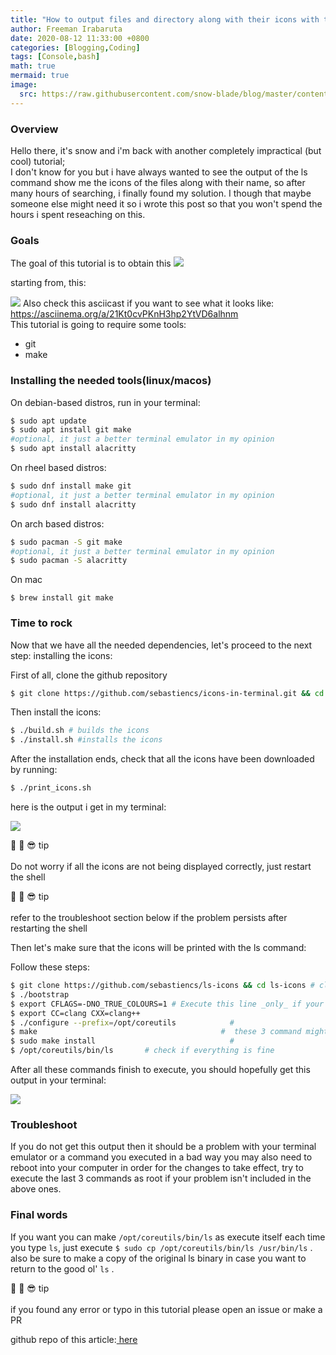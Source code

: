 ```yaml
---
title: "How to output files and directory along with their icons with the ls command"
author: Freeman Irabaruta
date: 2020-08-12 11:33:00 +0800
categories: [Blogging,Coding]
tags: [Console,bash]
math: true
mermaid: true
image:
  src: https://raw.githubusercontent.com/snow-blade/blog/master/content/assets/ls-icons.png
---
```


### Overview

Hello there, it's snow and i'm back with another completely impractical (but cool) tutorial;<br >
I don't know for you but i have always wanted to see the output of the ls command show me the icons of the files along with their name, so after many hours of searching, i finally found my solution. I though that maybe someone else might need it so i wrote this post so that you won't spend the hours i spent reseaching on this.
### Goals
The goal of this tutorial is to obtain this
![](https://raw.githubusercontent.com/snow-blade/blog/master/content/assets/ls-icons.png)

starting from, this:

![](https://raw.githubusercontent.com/snow-blade/blog/master/content/assets/ls-normal.png)
Also check this asciicast if you want to see what it looks like: https://asciinema.org/a/21Kt0cvPKnH3hp2YtVD6alhnm <br/>
This tutorial is going to require some tools:

- git
- make

### Installing the needed tools(linux/macos)

On debian-based distros, run in your terminal:

```bash
$ sudo apt update
$ sudo apt install git make
#optional, it just a better terminal emulator in my opinion
$ sudo apt install alacritty
```

On rheel based distros:

```bash
$ sudo dnf install make git
#optional, it just a better terminal emulator in my opinion
$ sudo dnf install alacritty
```

On arch based distros:

```bash
$ sudo pacman -S git make 
#optional, it just a better terminal emulator in my opinion
$ sudo pacman -S alacritty
```

On mac

`$ brew install git make`



### Time to rock

Now that we have all the needed dependencies, let's proceed to the next step: installing the icons:

First of all, clone the github repository

```bash
$ git clone https://github.com/sebastiencs/icons-in-terminal.git && cd icons-in-terminal
```

Then install the icons:

```bash
$ ./build.sh # builds the icons
$ ./install.sh #installs the icons
```

After the installation ends, check that all the icons have been downloaded by running:

```bash
$ ./print_icons.sh
```

here is the output i get in my terminal:

![](https://raw.githubusercontent.com/snow-blade/blog/master/content/assets/print-icons.png)

<p class='tip' >
   <div class="tip-header">📓 📝 😎 tip</div>
    <br>
    Do not worry if all the icons are not being displayed correctly, just restart the shell
</p>

<p class='tip'>
   <div class="tip-header">📓 📝 😎 tip</div>
    <br>
    refer to the troubleshoot section below if the problem persists after restarting the shell
</p>

Then let's make sure that the icons will be printed with the ls command:

Follow these steps:

```bash
$ git clone https://github.com/sebastiencs/ls-icons && cd ls-icons # clone the repo
$ ./bootstrap
$ export CFLAGS=-DNO_TRUE_COLOURS=1 # Execute this line _only_ if your terminal doesn't support true colours
$ export CC=clang CXX=clang++
$ ./configure --prefix=/opt/coreutils            #
$ make                                         #  these 3 command might take a bit of time to complete, so be a bit patient
$ sudo make install                              #
$ /opt/coreutils/bin/ls       # check if everything is fine

```

After all these commands finish to execute, you should hopefully get this output in your terminal:

![](https://raw.githubusercontent.com/snow-blade/blog/master/content/assets/ls-opt.png)

### Troubleshoot

If you do not get this output then it should be a problem with your terminal emulator or a command you executed in a bad way you may also need to reboot into your computer in order for the changes to take effect, try to execute the last 3 commands as root if your problem isn't included in the above ones.

### Final words

If you want you can make `/opt/coreutils/bin/ls` as execute itself each time you type `ls`, just execute `$ sudo cp /opt/coreutils/bin/ls /usr/bin/ls` . also be sure to make a copy of the original ls binary in case you want to return to the good ol' `ls` .

<p class='tip'>
<div class="tip-header">📓 📝 😎 tip</div>
<br/>
if you found any error or typo in this tutorial please open an issue or make a PR 
</p>
github repo of this article:<a href="github.com/snow-blade/blog/blob/master/content/print-icons-in-terminal.md"> here</a>
